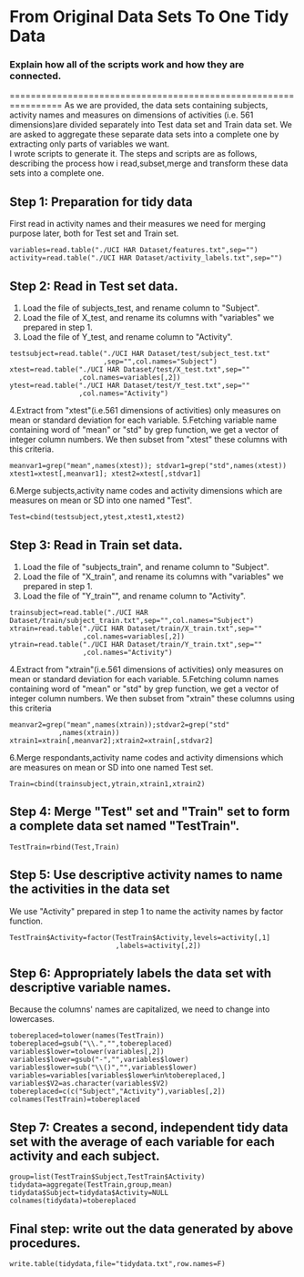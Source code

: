# From Original Data Sets To One Tidy Data

### Explain how all of the scripts work and how they are connected.
================================================================
As we are provided, the data sets containing subjects, activity names and measures on dimensions of activities (i.e. 561 dimensions)are divided separately into Test data set and Train data set.
We are asked to aggregate these separate data sets into a complete one by extracting only parts of variables we want.  
I wrote scripts to generate it. The steps and scripts are as follows, describing the process how i read,subset,merge and transform these data sets into a complete one.  

## Step 1: Preparation for tidy data
First read in activity names and their measures we need for merging purpose later, both for Test set and Train set.
```
variables=read.table("./UCI HAR Dataset/features.txt",sep="")
activity=read.table("./UCI HAR Dataset/activity_labels.txt",sep="")
```
## Step 2: Read in Test set data.
1. Load the file of subjects_test, and rename column to "Subject".
2. Load the file of X_test, and rename its columns with "variables" we prepared in step 1.
3. Load the file of Y_test, and rename column to "Activity".
```
testsubject=read.table("./UCI HAR Dataset/test/subject_test.txt"
                       ,sep="",col.names="Subject")
xtest=read.table("./UCI HAR Dataset/test/X_test.txt",sep=""
                 ,col.names=variables[,2])
ytest=read.table("./UCI HAR Dataset/test/Y_test.txt",sep=""
                 ,col.names="Activity")
```                 
4.Extract from "xtest"(i.e.561 dimensions of activities) only measures on mean or standard deviation for each variable. 
5.Fetching variable name containing word of "mean" or "std" by grep function, we get a vector of integer column numbers. We then subset from "xtest" these columns with this criteria.
```
meanvar1=grep("mean",names(xtest)); stdvar1=grep("std",names(xtest))
xtest1=xtest[,meanvar1]; xtest2=xtest[,stdvar1]
```
6.Merge subjects,activity name codes and activity dimensions which are measures on mean or SD into one named "Test".
```
Test=cbind(testsubject,ytest,xtest1,xtest2)
```
## Step 3: Read in Train set data.
1. Load the file of "subjects_train", and rename column to "Subject".
2. Load the file of "X_train", and rename its columns with "variables" we prepared in step 1.
3. Load the file of "Y_train"", and rename column to "Activity".
```
trainsubject=read.table("./UCI HAR Dataset/train/subject_train.txt",sep="",col.names="Subject")
xtrain=read.table("./UCI HAR Dataset/train/X_train.txt",sep=""
                  ,col.names=variables[,2])
ytrain=read.table("./UCI HAR Dataset/train/Y_train.txt",sep=""
                  ,col.names="Activity")
```                 
4.Extract from "xtrain"(i.e.561 dimensions of activities) only measures on mean or standard deviation for each variable. 
5.Fetching column names containing word of "mean" or "std" by grep function, we get a vector of integer column numbers. We then subset from "xtrain" these columns using this criteria
```
meanvar2=grep("mean",names(xtrain));stdvar2=grep("std"
            ,names(xtrain))
xtrain1=xtrain[,meanvar2];xtrain2=xtrain[,stdvar2]
```
6.Merge respondants,activity name codes and activity dimensions which are measures on mean or SD into one named Test set.
```
Train=cbind(trainsubject,ytrain,xtrain1,xtrain2)
```
## Step 4: Merge "Test" set and "Train" set to form a complete data set named "TestTrain".
```
TestTrain=rbind(Test,Train)
```   
## Step 5: Use descriptive activity names to name the activities in the data set
We use "Activity" prepared in step 1 to name the activity names by factor function.
```
TestTrain$Activity=factor(TestTrain$Activity,levels=activity[,1]
                          ,labels=activity[,2])
```
## Step 6: Appropriately labels the data set with descriptive variable names.  
Because the columns' names are capitalized, we need to change into lowercases.
```
tobereplaced=tolower(names(TestTrain))
tobereplaced=gsub("\\.","",tobereplaced)
variables$lower=tolower(variables[,2])
variables$lower=gsub("-","",variables$lower)
variables$lower=sub("\\()","",variables$lower)
variables=variables[variables$lower%in%tobereplaced,]
variables$V2=as.character(variables$V2)
tobereplaced=c(c("Subject","Activity"),variables[,2])
colnames(TestTrain)=tobereplaced
```
## Step 7: Creates a second, independent tidy data set with the average of each variable for each activity and each subject.
```
group=list(TestTrain$Subject,TestTrain$Activity)
tidydata=aggregate(TestTrain,group,mean)
tidydata$Subject=tidydata$Activity=NULL
colnames(tidydata)=tobereplaced
```
## Final step: write out the data generated by above procedures.
```
write.table(tidydata,file="tidydata.txt",row.names=F)
```
